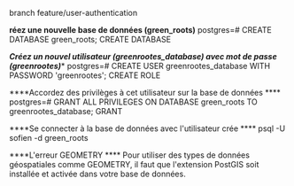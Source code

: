 branch feature/user-authentication

****réez une nouvelle base de données (green_roots)****
postgres=# CREATE DATABASE green_roots;
CREATE DATABASE

***Créez un nouvel utilisateur (greenrootes_database) avec mot de passe (greenrootes)****
postgres=# CREATE USER greenrootes_database WITH PASSWORD 'greenrootes';
CREATE ROLE

****Accordez des privilèges à cet utilisateur sur la base de données ****
postgres=# GRANT ALL PRIVILEGES ON DATABASE green_roots TO greenrootes_database;
GRANT

****Se connecter à la base de données avec l'utilisateur crée ****
psql -U sofien -d green_roots


****L'erreur GEOMETRY ****
Pour utiliser des types de données géospatiales comme GEOMETRY, il faut que l'extension PostGIS soit installée et activée dans votre base de données.